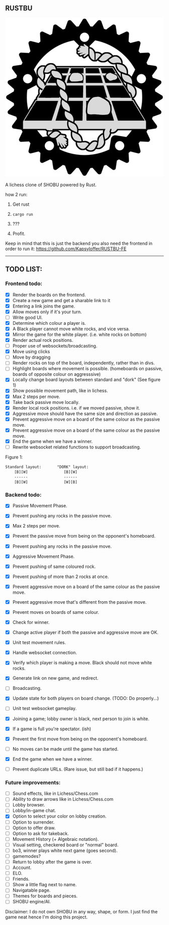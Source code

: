 ## RUSTBU

![Logo](https://raw.githubusercontent.com/Kapsyloffer/RUSTBU/master/assets/RUSTBU.png)

A lichess clone of SHOBU powered by Rust.

how 2 run:

1. Get rust

2. `cargo run`

3. ???

4. Profit.

Keep in mind that this is just the backend you also need the frontend in order to run it:
https://github.com/Kapsyloffer/RUSTBU-FE

---

## TODO LIST:

### Frontend todo:

- [x] Render the boards on the frontend.
- [x] Create a new game and get a sharable link to it
- [x] Entering a link joins the game.
- [x] Allow moves only if it's your turn.
- [ ] Write good UI.
- [x] Determine which colour a player is.
- [x] A Black player cannot move white rocks, and vice versa.
- [x] Mirror the game for the white player. (i.e. white rocks on bottom)
- [x] Render actual rock positions.
- [ ] Proper use of websockets/broadcasting.
- [x] Move using clicks
- [ ] Move by dragging
- [ ] Render rocks on top of the board, independently, rather than in divs. 
- [ ] Highlight boards where movement is possible. (homeboards on passive, boards of opposite colour on aggresssive)
- [x] Locally change board layouts between standard and "dork" (See figure 1)
- [x] Show possible movement path, like in lichess.
- [x] Max 2 steps per move.
- [x] Take back passive move locally.
- [x] Render local rock positions. i.e. if we moved passive, show it.
- [x] Aggressive move should have the same size and direction as passive.
- [x] Prevent aggressive move on a board of the same colour as the passive move.
- [x] Prevent aggressive move on a board of the same colour as the passive move.
- [x] End the game when we have a winner.
- [ ] Rewrite websocket related functions to support broadcasting.

Figure 1:

```
Standard layout:       "DORK" layout:
    [B][W]                [B][W]
    ------                ------
    [B][W]                [W][B]
```

### Backend todo:

- [x] Passive Movement Phase.
- [x] Prevent pushing any rocks in the passive move.
- [x] Max 2 steps per move.
- [x] Prevent the passive move from being on the opponent's homeboard.
- [x] Prevent pushing any rocks in the passive move.
- [x] Aggressive Movement Phase.
- [x] Prevent pushing of same coloured rock.
- [x] Prevent pushing of more than 2 rocks at once.
- [x] Prevent aggressive move on a board of the same colour as the passive move.
- [x] Prevent aggressive move that's different from the passive move.
- [x] Prevent moves on boards of same colour.
- [x] Check for winner.
- [x] Change active player if both the passive and aggressive move are OK.
- [x] Unit test movement rules.
- [x] Handle websocket connection.
- [x] Verify which player is making a move. Black should not move white rocks.
- [x] Generate link on new game, and redirect.
- [ ] Broadcasting.
- [x] Update state for both players on board change. (TODO: Do properly...)
- [ ] Unit test websocket gameplay.
- [x] Joining a game; lobby owner is black, next person to join is white.
- [x] If a game is full you're spectator. (ish)
- [x] Prevent the first move from being on the opponent's homeboard.
- [ ] No moves can be made until the game has started.
- [x] End the game when we have a winner.
- [ ] Prevent duplicate URLs. (Rare issue, but still bad if it happens.)


### Future improvements:

- [ ] Sound effects, like in Lichess/Chess.com
- [ ] Ability to draw arrows like in Lichess/Chess.com
- [ ] Lobby browser.
- [ ] Lobby/in-game chat.
- [x] Option to select your color on lobby creation.
- [ ] Option to surrender.
- [ ] Option to offer draw.
- [ ] Option to ask for takeback.
- [ ] Movement History (+ Algebraic notation).
- [ ] Visual setting, checkered board or "normal" board.
- [ ] bo3, winner plays white next game (goes second).
- [ ] gamemodes?
- [ ] Return to lobby after the game is over.
- [ ] Account.
- [ ] ELO.
- [ ] Friends.
- [ ] Show a little flag next to name.
- [ ] Navigatable page.
- [ ] Themes for boards and pieces.
- [ ] SHOBU engine/AI.

Disclaimer: I do not own SHOBU in any way, shape, or form.  I just find the game neat hence I'm doing this project.

